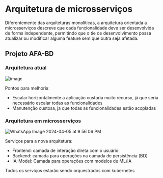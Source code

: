 # Arquitetura de microsserviços

Diferentemente das arquiteturas monolíticas, a arquitetura orientada a microsserviços descreve que cada funcionalidade deve ser desenvolvida de forma independente, permitindo que o tie de desenvolvimento possa atualizar ou modificar alguma feature sem que outra seja afetada.

## Projeto AFA-BD

### Arquitetura atual 

![image](https://github.com/AfaBD/AFA-BD-2024/assets/58821700/dabe816f-8764-4004-9ecc-59e817a1f9ab)

Pontos para melhoria:

 - Escalar horizontalmente a aplicação custaria muito recurso, já que seria necessário escalar todas as funcionalidades
 - Manutenção custosa, ja que todas as funcionalidades estão acopladas

### Arquitetura em microsserviços

![WhatsApp Image 2024-04-05 at 9 56 06 PM](https://github.com/AfaBD/AFA-BD-2024/assets/58821700/ec099deb-cb91-4b4c-9b78-be1b829f58f2)

Serviços para a nova arquitetura:

 - Frontend: camada de interação direta com o usuário
 - Backend: camada para operações na camada de persistência (BD)
 - IA-Model: Camada para operações com modelos de ML/IA

Todos os serviços estarão sendo orquestrados com kubernetes
